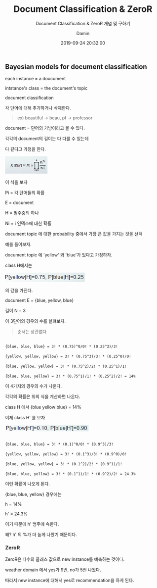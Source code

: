 ﻿---
layout:     post
title:      "Document Classification & ZeroR"
subtitle:   "Document Classification & ZeroR 개념 및 구하기"
date:       2019-09-24 20:32:00
author:     "Damin"
header-img: "img/tag-bg.jpg"
header-mask: 0.3
catalog:    true
categories: Data_mining
tags:
  - Data_mining
---

## Bayesian models for document classification

each instance = a doucument

intstance's class = the document's topic

document classification

각 단어에 대해 추가하거나 삭제한다.

> ex) beautiful -> beau, pf -> professor

document = 단어의 가방이라고 볼 수 있다.

각각의 document의 길이는 다 다를 수 있는데

다 같다고 가정을 한다.

![document_classification](/img/in-post/Data_mining/document_classification.PNG) <br>

이 식을 보자

Pi = 각 단어들의 확률

E = document

H = 범주중의 하나

Ni = i 인덱스에 대한 확률

document topic 에 대한 probability 중에서 가장 큰 값을 가지는 것을 선택

예를 들어보자.

document topic 에 'yellow' 와 'blue'가 있다고 가정하자.

class H에서는

![p_blue_yellow](/img/in-post/Data_mining/p_blue_yellow.PNG) <br>

의 값을 가진다.

document E = {blue, yellow, blue} 

길이 N = 3

이 3단어의 경우의 수를 살펴보자.

> 순서는 상관없다

~~~

{blue, blue, blue} = 3! * (0.75)^0/0! * (0.25^3)/3!

{yellow, yellow, yellow} = 3! * (0.75^3)/3! * (0.25^0)/0!

{blue, yellow, yellow} = 3! * (0.75^2)/2! * (0.25^1)/1!

{blue, blue, yellow} = 3! * (0.75^1)/1! * (0.25^2)/2! = 14%

~~~

이 4가지의 경우의 수가 나온다.

각각의 확률은 위의 식을 계산하면 나온다.

class H 에서 {blue yellow blue} = 14%

이제 class H' 를 보자

![H'](/img/in-post/Data_mining/H'.PNG) <br>

~~~

{blue, blue, blue} = 3! * (0.1)^0/0! * (0.9^3)/3!

{yellow, yellow, yellow} = 3! * (0.1^3)/3! * (0.9^0)/0!

{blue, yellow, yellow} = 3! * (0.1^2)/2! * (0.9^1)/1!

{blue, blue, yellow} = 3! * (0.1^1)/1! * (0.9^2)/2! = 24.3%

~~~

이런 확률이 나오게 된다.

{blue, blue, yellow} 경우에는

h = 14%

h' = 24.3%

이기 때문에 h' 범주에 속한다.

왜? h' 의 %가 더 높게 나왔기 때문이다.

### ZeroR

ZeroR은 다수의 클래스 값으로 new instance를 예측하는 것이다.

weather domain 에서 yes가 9번, no가 5번 나왔다.

따라서 new instance에 대해서 yes로 recommendation을 하게 된다.
